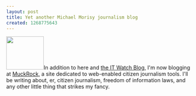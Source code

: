 ```yaml
---
layout: post
title: Yet another Michael Morisy journalism blog
created: 1268775643
---
```

<span class="inline inline-right"><img src="http://morisy.com/files/images/old-newspapers.thumbnail.jpg" alt="" title=""  class="image image-thumbnail " width="100" height="89" /></span>In addition to here and <a href="http://itknowledgeexchange.techtarget.com/IT-watch-blog/">the IT Watch Blog</a>, I'm now blogging at <a href="http://muckrock.com/blog/">MuckRock</a>, a site dedicated to web-enabled citizen journalism tools. I'll be writing about, er, citizen journalism, freedom of information laws, and any other little thing that strikes my fancy.
